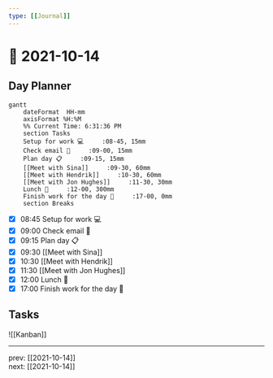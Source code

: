 ```yaml
---
type: [[Journal]]
---
```


# 📆 2021-10-14

## Day Planner
```mermaid
gantt
    dateFormat  HH-mm
    axisFormat %H:%M
    %% Current Time: 6:31:36 PM
    section Tasks
    Setup for work 💻     :08-45, 15mm
    Check email 📧     :09-00, 15mm
    Plan day 📋     :09-15, 15mm
    [[Meet with Sina]]     :09-30, 60mm
    [[Meet with Hendrik]]     :10-30, 60mm
    [[Meet with Jon Hughes]]     :11-30, 30mm
    Lunch 🍙     :12-00, 300mm
    Finish work for the day 🎉     :17-00, 0mm
    section Breaks

```

- [x] 08:45 Setup for work 💻
- [x] 09:00 Check email 📧
- [x] 09:15 Plan day 📋
- [x] 09:30 [[Meet with Sina]]
- [x] 10:30 [[Meet with Hendrik]]
- [x] 11:30 [[Meet with Jon Hughes]]
- [x] 12:00 Lunch 🍙
- [x] 17:00 Finish work for the day 🎉

## Tasks

![[Kanban]]

---

prev: [[2021-10-14]]  
next: [[2021-10-14]]  